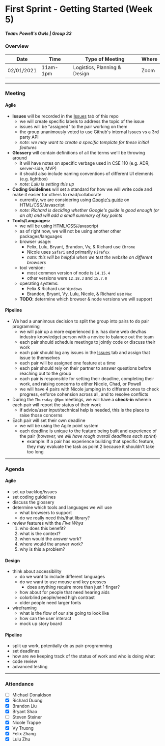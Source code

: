 # First Sprint - Getting Started (Week 5)
##### Team: Powell's Owls | Group 33

### Overview
| Date       | Time      | Type of Meeting   | Where   |
| ---------- | --------- | ----------------- | ------- |
| 02/01/2021 | 11am-1pm  | Logistics, Planning & Design | Zoom    |

---

### Meeting

#### Agile
- **Issues** will be recorded in the [Issues](https://github.com/ntrappe/cse110-w21-group33/issues) tab of this repo
  - we will create specific labels to address the topic of the issue
  - issues will be "assigned" to the pair working on them
  - the group unanimously voted to use Github's internal Issues vs a 3rd party API
  - *note: we may want to create a specific template for these initial features*
- **Glossery**  will contain definitions of all the terms we'll be throwing around
  - it will have notes on specific verbage used in CSE 110 (e.g. ADR, server-side, MVP)
  - it should also include naming conventions of different UI elements (e.g. lightbox)
  - *note: Lulu is setting this up*
- **Coding Guidelines** will set a standard for how we will write code and make it easier for others to read/collaborate
  - currently, we are considering using [Google's guide](https://google.github.io/styleguide/htmlcssguide.html) on HTML/CSS/Javascript
  - *note: Richard is deciding whether Google's guide is good enough (or an alt) and will add a small summary of key points*
- **Tools/Languages:**
  - we will be using HTML/CSS/Javascript
  - as of right now, we will not be using another other packages/languages
  - browser usage: 
    - Felix, Lulu, Bryant, Brandon, Vy, & Richard use `Chrome`
    - Nicole uses `Safari` and primarily `Firefox`
    - *note: this will be helpful when we test the website on different browsers*
  - tool version:
    - most common version of node is `14.15.4` 
    - other versions were `12.18.3` and `15.7.0`
  - operating systems:
    - Felix & Richard use `Windows`
    - Brandon, Bryant, Vy, Lulu, Nicole, & Richard use `Mac`
  - **TODO**: determine which browser & node versions we will support
  
#### Pipeline
- We had a unanimous decision to split the group into pairs to do pair programming
  - we will pair up a more experienced (i.e. has done web dev/has industry knowledge) person with a novice to balance out the team
  - each pair should schedule meetings to jointly code or discuss their work
  - each pair should log any issues in the [Issues](https://github.com/ntrappe/cse110-w21-group33/issues) tab and assign that issue to themselves
  - each pair will be assigned one feature at a time
  - each pair should rely on their partner to answer questions before reaching out to the group
  - each pair is responsible for setting their deadline, completing their work, and raising concerns to either Nicole, Chad, or Powell
  - we will have 4 pairs with Nicole jumping in to different ones to check progress, enforce cohension across all, and to resolve conflicts
- During the `Thursday @6pm` meetings, we will have a **check-in** wherein each pair will report the status of their work
  - if advice/user input/technical help is needed, this is the place to raise those concerns
- Each pair will set their own deadline
  - we will be using the Agile point system
  - each deadline is unique to the feature being built and experience of the pair (*however, we will have rough overall deadlines each sprint*)
    - example: If a pair has experience building that specific feature, they may evaluate the task as point 2 because it shouldn't take too long

---

### Agenda
#### Agile
- set up backlog/issues
- set coding guidelines
- discuss the glossery
- determine which tools and languages we will use
  - what browsers to support
  - do we really need this/that library?
- review features with the *Five Whys*
   1. who does this benefit?
   2. what is the context?
   3. when would the answer work?
   4. where would the answer work?
   5. why is this a problem?
  
#### Design
- think about accessibility
  - do we want to include different languages
  - do we want to use mouse and key presses
    - does anything require more than just 1 finger?
  - how about for people that need hearing aids
  - colorblind people/need high contrast
  - older people need larger fonts
- wireframing
  - what is the flow of our site going to look like
  - how can the user interact
  - mock up story board
  
#### Pipeline
- split up work, potentially do as pair-programming
- set deadlines
- how are we keeping track of the status of work and who is doing what
- code review
- advanced testing

---
  

### Attendance
- [ ] Michael Donaldson
- [x] Richard Duong
- [x] Brandon Liu
- [x] Bryant Shao
- [ ] Steven Steiner
- [x] Nicole Trappe
- [x] Vy Truong
- [x] Felix Zhang
- [x] Lulu Zhu
